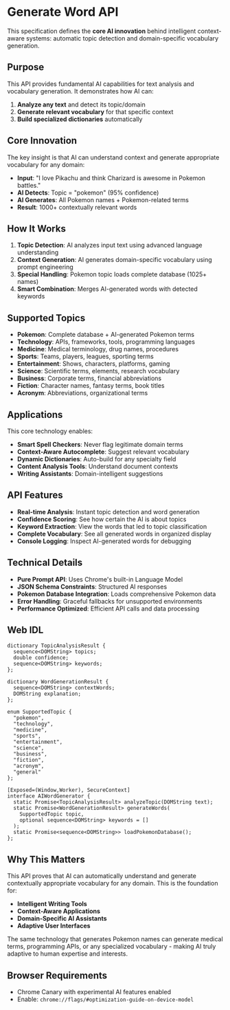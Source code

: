 # Generate Word API

This specification defines the **core AI innovation** behind intelligent context-aware systems: automatic topic detection and domain-specific vocabulary generation.

## Purpose

This API provides fundamental AI capabilities for text analysis and vocabulary generation. It demonstrates how AI can:

1. **Analyze any text** and detect its topic/domain
2. **Generate relevant vocabulary** for that specific context
3. **Build specialized dictionaries** automatically

## Core Innovation

The key insight is that AI can understand context and generate appropriate vocabulary for any domain:

- **Input**: "I love Pikachu and think Charizard is awesome in Pokemon battles."
- **AI Detects**: Topic = "pokemon" (95% confidence)
- **AI Generates**: All Pokemon names + Pokemon-related terms
- **Result**: 1000+ contextually relevant words

## How It Works

1. **Topic Detection**: AI analyzes input text using advanced language understanding
2. **Context Generation**: AI generates domain-specific vocabulary using prompt engineering
3. **Special Handling**: Pokemon topic loads complete database (1025+ names)
4. **Smart Combination**: Merges AI-generated words with detected keywords

## Supported Topics

- **Pokemon**: Complete database + AI-generated Pokemon terms
- **Technology**: APIs, frameworks, tools, programming languages
- **Medicine**: Medical terminology, drug names, procedures
- **Sports**: Teams, players, leagues, sporting terms
- **Entertainment**: Shows, characters, platforms, gaming
- **Science**: Scientific terms, elements, research vocabulary
- **Business**: Corporate terms, financial abbreviations
- **Fiction**: Character names, fantasy terms, book titles
- **Acronym**: Abbreviations, organizational terms

## Applications

This core technology enables:

- **Smart Spell Checkers**: Never flag legitimate domain terms
- **Context-Aware Autocomplete**: Suggest relevant vocabulary
- **Dynamic Dictionaries**: Auto-build for any specialty field
- **Content Analysis Tools**: Understand document contexts
- **Writing Assistants**: Domain-intelligent suggestions

## API Features

- **Real-time Analysis**: Instant topic detection and word generation
- **Confidence Scoring**: See how certain the AI is about topics
- **Keyword Extraction**: View the words that led to topic classification
- **Complete Vocabulary**: See all generated words in organized display
- **Console Logging**: Inspect AI-generated words for debugging

## Technical Details

- **Pure Prompt API**: Uses Chrome's built-in Language Model
- **JSON Schema Constraints**: Structured AI responses
- **Pokemon Database Integration**: Loads comprehensive Pokemon data
- **Error Handling**: Graceful fallbacks for unsupported environments
- **Performance Optimized**: Efficient API calls and data processing

## Web IDL

```idl
dictionary TopicAnalysisResult {
  sequence<DOMString> topics;
  double confidence;
  sequence<DOMString> keywords;
};

dictionary WordGenerationResult {
  sequence<DOMString> contextWords;
  DOMString explanation;
};

enum SupportedTopic {
  "pokemon",
  "technology", 
  "medicine",
  "sports",
  "entertainment",
  "science",
  "business",
  "fiction",
  "acronym",
  "general"
};

[Exposed=(Window,Worker), SecureContext]
interface AIWordGenerator {
  static Promise<TopicAnalysisResult> analyzeTopic(DOMString text);
  static Promise<WordGenerationResult> generateWords(
    SupportedTopic topic,
    optional sequence<DOMString> keywords = []
  );
  static Promise<sequence<DOMString>> loadPokemonDatabase();
};
```

## Why This Matters

This API proves that AI can automatically understand and generate contextually appropriate vocabulary for any domain. This is the foundation for:

- **Intelligent Writing Tools**
- **Context-Aware Applications**
- **Domain-Specific AI Assistants**
- **Adaptive User Interfaces**

The same technology that generates Pokemon names can generate medical terms, programming APIs, or any specialized vocabulary - making AI truly adaptive to human expertise and interests.

## Browser Requirements

- Chrome Canary with experimental AI features enabled
- Enable: `chrome://flags/#optimization-guide-on-device-model`
